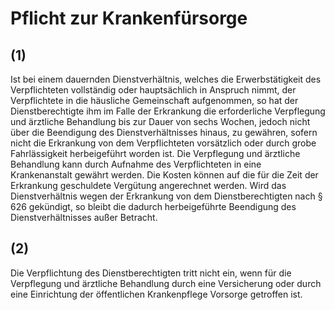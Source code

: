 # Pflicht zur Krankenfürsorge



## (1)

 Ist bei einem dauernden Dienstverhältnis, welches die Erwerbstätigkeit des Verpflichteten vollständig oder hauptsächlich in Anspruch nimmt, der Verpflichtete in die häusliche Gemeinschaft aufgenommen, so hat der Dienstberechtigte ihm im Falle der Erkrankung die erforderliche Verpflegung und ärztliche Behandlung bis zur Dauer von sechs Wochen, jedoch nicht über die Beendigung des Dienstverhältnisses hinaus, zu gewähren, sofern nicht die Erkrankung von dem Verpflichteten vorsätzlich oder durch grobe Fahrlässigkeit herbeigeführt worden ist. Die Verpflegung und ärztliche Behandlung kann durch Aufnahme des Verpflichteten in eine Krankenanstalt gewährt werden. Die Kosten können auf die für die Zeit der Erkrankung geschuldete Vergütung angerechnet werden. Wird das Dienstverhältnis wegen der Erkrankung von dem Dienstberechtigten nach § 626 gekündigt, so bleibt die dadurch herbeigeführte Beendigung des Dienstverhältnisses außer Betracht.

## (2)

 Die Verpflichtung des Dienstberechtigten tritt nicht ein, wenn für die Verpflegung und ärztliche Behandlung durch eine Versicherung oder durch eine Einrichtung der öffentlichen Krankenpflege Vorsorge getroffen ist. 

